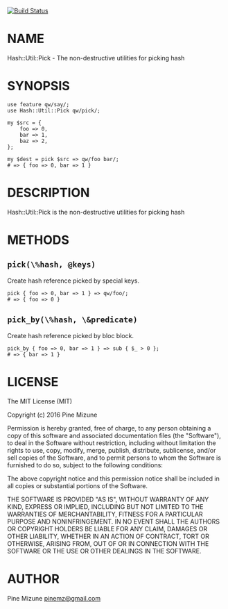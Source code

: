 [![Build Status](https://travis-ci.org/pine/p5-Hash-Util-Pick.svg?branch=master)](https://travis-ci.org/pine/p5-Hash-Util-Pick)
# NAME

Hash::Util::Pick - The non-destructive utilities for picking hash

# SYNOPSIS

    use feature qw/say/;
    use Hash::Util::Pick qw/pick/;

    my $src = {
        foo => 0,
        bar => 1,
        baz => 2,
    };

    my $dest = pick $src => qw/foo bar/;
    # => { foo => 0, bar => 1 }

# DESCRIPTION

Hash::Util::Pick is the non-destructive utilities for picking hash

# METHODS

## `pick(\%hash, @keys)`
Create hash reference picked by special keys.

    pick { foo => 0, bar => 1 } => qw/foo/;
    # => { foo => 0 }

## `pick_by(\%hash, \&predicate)`
Create hash reference picked by bloc block.

    pick_by { foo => 0, bar => 1 } => sub { $_ > 0 };
    # => { bar => 1 }

# LICENSE

The MIT License (MIT)

Copyright (c) 2016 Pine Mizune

Permission is hereby granted, free of charge, to any person obtaining a copy
of this software and associated documentation files (the "Software"), to deal
in the Software without restriction, including without limitation the rights
to use, copy, modify, merge, publish, distribute, sublicense, and/or sell
copies of the Software, and to permit persons to whom the Software is
furnished to do so, subject to the following conditions:

The above copyright notice and this permission notice shall be included in
all copies or substantial portions of the Software.

THE SOFTWARE IS PROVIDED "AS IS", WITHOUT WARRANTY OF ANY KIND, EXPRESS OR
IMPLIED, INCLUDING BUT NOT LIMITED TO THE WARRANTIES OF MERCHANTABILITY,
FITNESS FOR A PARTICULAR PURPOSE AND NONINFRINGEMENT. IN NO EVENT SHALL THE
AUTHORS OR COPYRIGHT HOLDERS BE LIABLE FOR ANY CLAIM, DAMAGES OR OTHER
LIABILITY, WHETHER IN AN ACTION OF CONTRACT, TORT OR OTHERWISE, ARISING FROM,
OUT OF OR IN CONNECTION WITH THE SOFTWARE OR THE USE OR OTHER DEALINGS IN
THE SOFTWARE.

# AUTHOR

Pine Mizune <pinemz@gmail.com>
